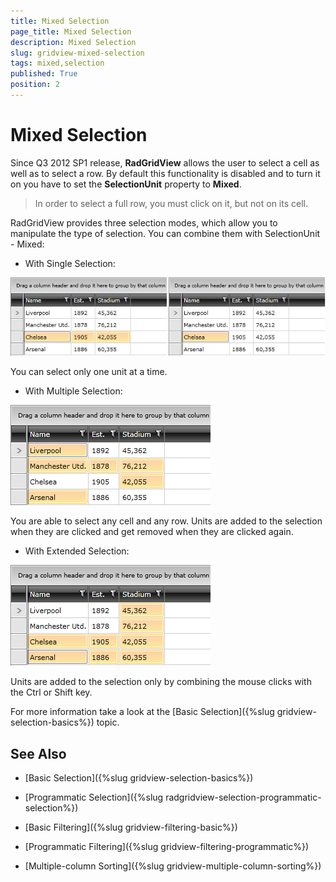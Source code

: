 ```yaml
---
title: Mixed Selection
page_title: Mixed Selection
description: Mixed Selection
slug: gridview-mixed-selection
tags: mixed,selection
published: True
position: 2
---
```


# Mixed Selection

Since Q3 2012 SP1 release, __RadGridView__ allows the user to select a cell as well as to select a row. By default this functionality is disabled and to turn it on you have to set the __SelectionUnit__ property to __Mixed__.

>In order to select a full row, you must click on it, but not on its cell.

RadGridView provides three selection modes, which allow you to manipulate the type of selection. You can combine them with SelectionUnit - Mixed:
        

* With Single Selection:              

![Rad Grid View Mixed Selection 4](images/RadGridView_MixedSelection_4.png)

You can select only one unit at a time.
            
* With Multiple Selection:

![Rad Grid View Mixed Selection 3](images/RadGridView_MixedSelection_3.png)

You are able to select any cell and any row. Units are added to the selection when they are clicked and get removed when they are clicked again.
            
* With Extended Selection:

![Rad Grid View Mixed Selection 2](images/RadGridView_MixedSelection_2.png)

Units are added to the selection only by combining the mouse clicks with the Ctrl or Shift key.
            
For more information take a look at the [Basic Selection]({%slug gridview-selection-basics%}) topic.

## See Also

 * [Basic Selection]({%slug gridview-selection-basics%})

 * [Programmatic Selection]({%slug radgridview-selection-programmatic-selection%})

 * [Basic Filtering]({%slug gridview-filtering-basic%})

 * [Programmatic Filtering]({%slug gridview-filtering-programmatic%})

 * [Multiple-column Sorting]({%slug gridview-multiple-column-sorting%})
